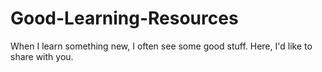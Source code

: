 # Good-Learning-Resources

When I learn something new, I often see some good stuff. Here, I'd like to share with you.
